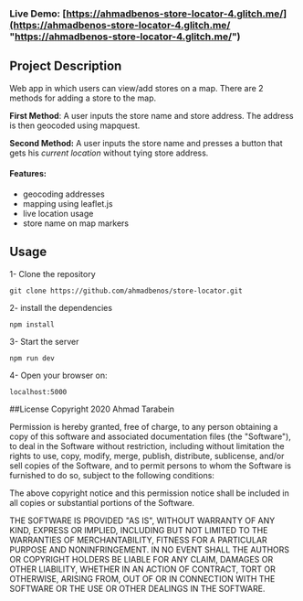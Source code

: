 ### Live Demo: [https://ahmadbenos-store-locator-4.glitch.me/](https://ahmadbenos-store-locator-4.glitch.me/ "https://ahmadbenos-store-locator-4.glitch.me/")

## Project Description
Web app in which users can view/add stores on a map. There are 2 methods for adding a store to the map. 

**First Method**: A user inputs the store name and store address. The address is then geocoded using mapquest.

**Second Method:** A user inputs the store name and presses a button that gets his *current location* without tying store address.

#### Features:
- geocoding addresses
- mapping using leaflet.js
- live location usage
- store name on map markers

## Usage
1- Clone the repository

```
git clone https://github.com/ahmadbenos/store-locator.git
```

2- install the dependencies

```
npm install
```

3- Start the server

```
npm run dev 
```

4- Open your browser on:

```
localhost:5000
```

##License
Copyright 2020 Ahmad Tarabein

Permission is hereby granted, free of charge, to any person obtaining a copy of this software and associated documentation files (the "Software"), to deal in the Software without restriction, including without limitation the rights to use, copy, modify, merge, publish, distribute, sublicense, and/or sell copies of the Software, and to permit persons to whom the Software is furnished to do so, subject to the following conditions:

The above copyright notice and this permission notice shall be included in all copies or substantial portions of the Software.

THE SOFTWARE IS PROVIDED "AS IS", WITHOUT WARRANTY OF ANY KIND, EXPRESS OR IMPLIED, INCLUDING BUT NOT LIMITED TO THE WARRANTIES OF MERCHANTABILITY, FITNESS FOR A PARTICULAR PURPOSE AND NONINFRINGEMENT. IN NO EVENT SHALL THE AUTHORS OR COPYRIGHT HOLDERS BE LIABLE FOR ANY CLAIM, DAMAGES OR OTHER LIABILITY, WHETHER IN AN ACTION OF CONTRACT, TORT OR OTHERWISE, ARISING FROM, OUT OF OR IN CONNECTION WITH THE SOFTWARE OR THE USE OR OTHER DEALINGS IN THE SOFTWARE.

